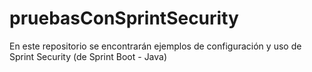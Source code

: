 # pruebasConSprintSecurity
En este repositorio se encontrarán ejemplos de configuración y uso de Sprint Security (de Sprint Boot - Java)
